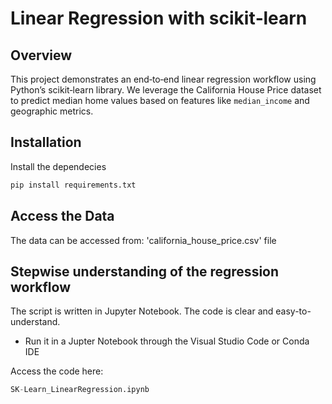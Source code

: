 # Linear Regression with scikit‑learn

## Overview  
This project demonstrates an end‑to‑end linear regression workflow using Python’s scikit‑learn library. We leverage the California House Price dataset to predict median home values based on features like `median_income` and geographic metrics.

## Installation  

Install the dependecies
``` python
pip install requirements.txt
```

## Access the Data

The data can be accessed from: 'california_house_price.csv' file

## Stepwise understanding of the regression workflow

The script is written in Jupyter Notebook. The code is clear and easy-to-understand.

- Run it in a Jupter Notebook through the Visual Studio Code or Conda IDE 

Access the code here:

``` python
SK-Learn_LinearRegression.ipynb
